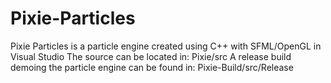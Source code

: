 # Pixie-Particles

Pixie Particles is a particle engine created using C++ with SFML/OpenGL in Visual Studio
The source can be located in:
Pixie/src
A release build demoing the particle engine can be found in:
Pixie-Build/src/Release
